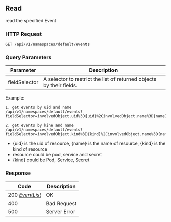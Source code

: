 Read
---------------------------------
read the specified Event

### HTTP Request

`GET /api/v1/namespaces/default/events`

### Query Parameters

| Parameter | Description |
| --- | --- |
| fieldSelector | A selector to restrict the list of returned objects by their fields. |

Example:
```
1. get events by uid and name
/api/v1/namespaces/default/events?fieldSelector=involvedObject.uid%3D{uid}%2CinvolvedObject.name%3D{name}

2. get events by kine and name
/api/v1/namespaces/default/events?fieldSelector=involvedObject.kind%3D{kind}%2CinvolvedObject.name%3D{name}
```
- {uid} is the uid of resource, {name} is the name of resource, {kind} is the kind of resource
- resource could be pod, service and secret
- {kind} could be Pod, Service, Secret


### Response

| Code | Description |
| --- | --- |
| 200 _[EventList](index.md#eventlist)_ | OK |
| 400 | Bad Request |
| 500 | Server Error |
